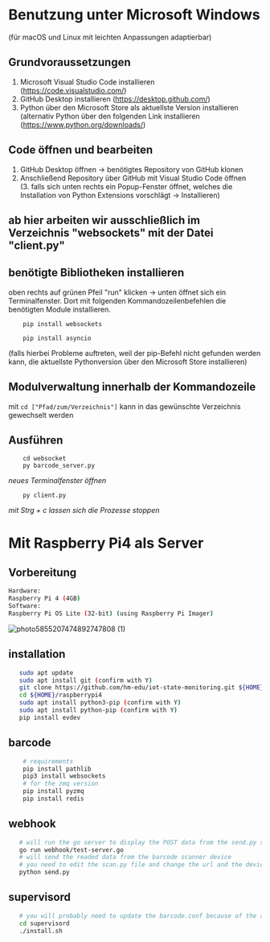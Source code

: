 # Benutzung unter Microsoft Windows 
(für macOS und Linux mit leichten Anpassungen adaptierbar)

## Grundvoraussetzungen
1. Microsoft Visual Studio Code installieren (https://code.visualstudio.com/)
2. GitHub Desktop installieren (https://desktop.github.com/)
3. Python über den Microsoft Store als aktuellste Version installieren <br>
	(alternativ Python über den folgenden Link installieren (https://www.python.org/downloads/)   

## Code öffnen und bearbeiten
1. GitHub Desktop öffnen -> benötigtes Repository von GitHub klonen
2. Anschließend Repository über GitHub mit  Visual Studio Code öffnen <br>
(3. falls sich unten rechts ein Popup-Fenster öffnet, welches die Installation von Python Extensions vorschlägt -> Installieren)

## ab hier arbeiten wir ausschließlich im Verzeichnis "websockets" mit der Datei "client.py"
## benötigte Bibliotheken installieren
 oben rechts auf grünen Pfeil "run" klicken -> unten öffnet sich ein Terminalfenster. Dort mit folgenden Kommandozeilenbefehlen die benötigten Module installieren.
 
	
		pip install websockets 
		 
		pip install asyncio 

(falls hierbei Probleme auftreten, weil der pip-Befehl nicht gefunden werden kann, die aktuellste Pythonversion über den Microsoft Store installieren)

## Modulverwaltung innerhalb der Kommandozeile
mit `cd ["Pfad/zum/Verzeichnis"]` kann in das gewünschte Verzeichnis gewechselt werden

## Ausführen
```	
	cd websocket
	py barcode_server.py
```
*neues Terminalfenster öffnen*

``` 
	py client.py
```

*mit Strg + c lassen sich die Prozesse stoppen*


# Mit Raspberry Pi4 als Server
## Vorbereitung
```bash
Hardware:
Raspberry Pi 4 (4GB)
Software:
Raspberry Pi OS Lite (32-bit) (using Raspberry Pi Imager)
```
![photo5855207474892747808 (1)](https://user-images.githubusercontent.com/32871117/98594021-5803fe80-22d4-11eb-87b4-eda33f4dc424.jpg)

## installation
```bash
   sudo apt update
   sudo apt install git (confirm with Y)
   git clone https://github.com/hm-edu/iot-state-monitoring.git ${HOME}raspberrypi4
   cd ${HOME}/raspberrypi4
   sudo apt install python3-pip (confirm with Y)
   sudo apt install python-pip (confirm with Y)
   pip install evdev
```

## barcode
```bash
    # requirements
    pip install pathlib
    pip3 install websockets
    # for the zmq version
    pip install pyzmq
    pip install redis
```

## webhook
```bash
   # will run the go server to display the POST data from the send.py script
   go run webhook/test-server.go
   # will send the readed data from the barcode scanner device
   # you need to edit the scan.py file and change the url and the device path
   python send.py
```

## supervisord
```bash
   # you will probably need to update the barcode.conf because of the application path if it will change
   cd supervisord
   ./install.sh
```

